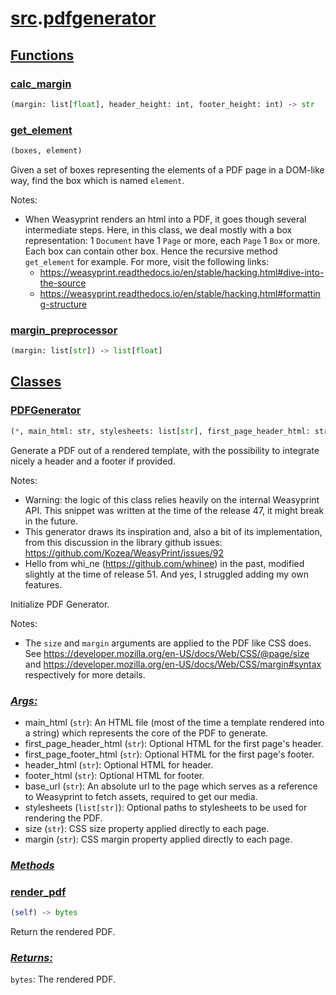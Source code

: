 # **[src](index.md).[pdfgenerator](pdfgenerator.md)**

    

    
<h2><b><a href="#func" id="func">Functions</a></b></h2>

    

    
<h3><b><a href="#func-calc_margin" id="func-calc_margin">calc_margin</a></b></h3>

```python
(margin: list[float], header_height: int, footer_height: int) ‑> str
```

    

    

    
<h3><b><a href="#func-get_element" id="func-get_element">get_element</a></b></h3>

```python
(boxes, element)
```

    
Given a set of boxes representing the elements of a PDF page in a DOM-like way, find the box which is named `element`.

Notes:
- When Weasyprint renders an html into a PDF, it goes though several intermediate steps. Here, in this class, we deal mostly with a box representation: 1 `Document` have 1 `Page` or more, each `Page` 1 `Box` or more. Each box can contain other box. Hence the recursive method `get_element` for example. For more, visit the following links:
    - https://weasyprint.readthedocs.io/en/stable/hacking.html#dive-into-the-source
    - https://weasyprint.readthedocs.io/en/stable/hacking.html#formatting-structure

    

    
<h3><b><a href="#func-margin_preprocessor" id="func-margin_preprocessor">margin_preprocessor</a></b></h3>

```python
(margin: list[str]) ‑> list[float]
```

    

    
<h2><b><a href="#class" id="class">Classes</a></b></h2>

    
<h3><b><a href="#class-PDFGenerator" id="class-PDFGenerator">PDFGenerator</a></b></h3>

```python
(*, main_html: str, stylesheets: list[str], first_page_header_html: str, first_page_footer_html: str, header_html: str, footer_html: str, base_url: str, size: str, margin: list[str])
```

    
Generate a PDF out of a rendered template, with the possibility to integrate nicely a header and a footer if provided.

Notes:
- Warning: the logic of this class relies heavily on the internal Weasyprint API. This snippet was written at the time of the release 47, it might break in the future.
- This generator draws its inspiration and, also a bit of its implementation, from this discussion in the library github issues: https://github.com/Kozea/WeasyPrint/issues/92
- Hello from whi_ne (https://github.com/whinee) in the past, modified slightly at the time of release 51. And yes, I struggled adding my own features.

Initialize PDF Generator.

Notes:
- The `size` and `margin` arguments are applied to the PDF like CSS does. See https://developer.mozilla.org/en-US/docs/Web/CSS/@page/size and https://developer.mozilla.org/en-US/docs/Web/CSS/margin#syntax respectively for more details.

    
<h3><b><i><a href="#class-PDFGenerator-args" id="class-PDFGenerator-args">Args:</a></i></b></h3>

- main_html (`str`): An HTML file (most of the time a template rendered into a string) which represents the core of the PDF to generate.
- first_page_header_html (`str`): Optional HTML for the first page's header.
- first_page_footer_html (`str`): Optional HTML for the first page's footer.
- header_html (`str`): Optional HTML for header.
- footer_html (`str`): Optional HTML for footer.
- base_url (`str`): An absolute url to the page which serves as a reference to Weasyprint to fetch assets, required to get our media.
- stylesheets (`list[str]`): Optional paths to stylesheets to be used for rendering the PDF.
- size (`str`): CSS size property applied directly to each page.
- margin (`str`): CSS margin property applied directly to each page.

    
<h3><b><i><a href="#class-PDFGenerator-func" id="class-PDFGenerator-func">Methods</a></i></b></h3>

    

    
<h3><a href="#class-PDFGenerator-func-render_pdf" id="class-PDFGenerator-func-render_pdf">render_pdf</a></h3>

```python
(self) ‑> bytes
```

    
Return the rendered PDF.

    
<h3><i><a href="#class-PDFGenerator-func-render_pdf-returns" id="class-PDFGenerator-func-render_pdf-returns">Returns:</a></i></h3>

`bytes`: The rendered PDF.
